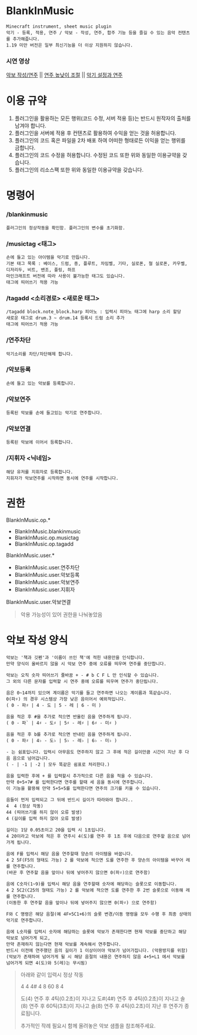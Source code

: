 BlankInMusic
===
    Minecraft instrument, sheet music plugin
    악기 - 등록, 적용, 연주 / 악보 - 작성, 연주, 합주 기능 등을 즐길 수 있는 음악 컨텐츠를 추가해줍니다.
    1.19 미만 버전은 일부 최신기능을 더 이상 지원하지 않습니다.

### 시연 영상
[악보 작성/연주](https://www.youtube.com/watch?v=FzQNpJ9b-Es) || 
[연주 높낮이 조절](https://www.youtube.com/watch?v=E83QO6JgkP8) || 
[악기 설정과 연주](https://www.youtube.com/watch?v=A-XUS2XIfXc)

이용 규약
===
1. 플러그인을 활용하는 모든 행위(코드 수정, 서버 적용 등)는 반드시 원작자의 출처를 남겨야 합니다.
2. 플러그인을 서버에 적용 후 컨텐츠로 활용하여 수익을 얻는 것을 허용합니다.
3. 플러그인의 코드 혹은 파일을 2차 배포 하여 어떠한 형태로든 이익을 얻는 행위를 금합니다.
4. 플러그인의 코드 수정을 허용합니다. 수정된 코드 또한 위와 동일한 이용규약을 갖습니다.
5. 플러그인의 리소스팩 또한 위와 동일한 이용규약을 갖습니다.


명령어
===
### /blankinmusic
    플러그인의 정상작동을 확인함. 플러그인의 변수를 초기화함.

### /musictag <태그>
    손에 들고 있는 아이템을 악기로 만듭니다.
    기본 태그 목록 : 베이스, 드럼, 종, 플루트, 차임벨, 기타, 실로폰, 철 실로폰, 카우벨, 디저리두, 비트, 밴조, 플링, 하프
    마인크래프트 버전에 따라 사용이 불가능한 태그도 있습니다.
    태그에 띄어쓰기 적용 가능
			
### /tagadd <소리경로> <새로운 태그>
    /tagadd block.note_block.harp 피아노 : 입력시 피아노 태그에 harp 소리 할당
    새로운 태그로 drum.3 ~ drum.14 등록시 드럼 소리 추가
    태그에 띄어쓰기 적용 가능
		
### /연주차단
    악기소리를 차단/차단해제 합니다.

### /악보등록
    손에 들고 있는 악보를 등록합니다.

### /악보연주
    등록된 악보를 손에 들고있는 악기로 연주합니다.
		
### /악보연결
    등록된 악보에 이어서 등록합니다.

### /지휘자 <닉네임>
    해당 유저를 지휘자로 등록합니다.
    지휘자가 악보연주를 시작하면 동시에 연주를 시작합니다.


권한
===
BlankInMusic.op.*
- BlankInMusic.blankinmusic
- BlankInMusic.op.musictag
- BlankInMusic.op.tagadd

BlankInMusic.user.*
- BlankInMusic.user.연주차단
- BlankInMusic.user.악보등록
- BlankInMusic.user.악보연주
- BlankInMusic.user.지휘자
		
BlankInMusic.user.악보연결
> 악용 가능성이 있어 권한을 나눠놓았음


악보 작성 양식
===
    악보는 '책과 깃펜'과 '이름이 쓰인 책'에 적힌 내용만을 인식합니다.
    만약 양식이 올바르지 않을 시 악보 연주 중에 오류를 띄우며 연주를 중단합니다.
    
    악보는 오직 숫자 띄어쓰기 줄바꿈 + - # b C F L 만 인식할 수 있습니다.
    그 외의 다른 문자를 입력할 시 연주 중에 오류를 띄우며 연주가 중단됩니다.
    
    음은 0~14까지 있으며 계이름은 악기를 들고 연주하면 나오는 계이름과 똑같습니다.
    0(파♯) 의 경우 시스템상 가장 낮은 음이어서 예외적입니다.
    ( 0 - 파♯ | 4 - 도 | 5 - 레 | 6 - 미 )
    
    음을 적은 후 #을 추가로 적으면 반올린 음을 연주하게 됩니다.
    ( 0 - 파` | 4♯ - 도♯ | 5♯ - 레♯ | 6♯ - 미♯ )
    
    음을 적은 후 b를 추가로 적으면 반내린 음을 연주하게 됩니다.
    ( 0 - 파♯ | 4♭ - 도♭ | 5♭ - 레♭ | 6♭ - 미♭ )
    
    - 는 쉼표입니다. 입력시 아무음도 연주하지 않고 그 후에 적은 길이만큼 시간이 지난 후 다음 음으로 넘어갑니다.
    ( - | -1 | -2 | 모두 똑같은 쉼표로 처리한다.)
    
    음을 입력한 후에 + 를 입력할시 추가적으로 다른 음을 적을 수 있습니다.
    만약 0+5+7# 를 입력한다면 연주를 할때 세 음을 동시에 연주합니다.
    이 기능을 활용해 만약 5+5+5를 입력한다면 연주의 크기를 키울 수 있습니다.
    
    음들이 먼저 입력되고 그 뒤에 반드시 길이가 따라와야 합니다..
    4  4 (정상 작동)
    44 (띄어쓰기를 하지 않이 오류 발생)
    4 (길이를 입력 하지 않아 오류 발생)
    
    길이는 1당 0.05초이고 20을 입력 시 1초입니다.
    4 20이라고 악보에 적은 후 연주시 4(도)를 연주 후 1초 후에 다음으로 연주할 음으로 넘어가게 됩니다.
    
    음에 F를 입력시 해당 음을 연주할때 양손의 아이템을 바꿉니다.
    4 2 5F(F5의 형태도 가능) 2 를 악보에 적으면 도를 연주한 후 양손의 아이템을 바꾸어 레를 연주합니다.
    (바꾼 후 연주할 음을 앞이나 뒤에 넣어주지 않으면 0(파♯)으로 연주함)
    
    음에 C숫자(1~9)를 입력시 해당 음을 연주할때 숫자에 해당하는 슬롯으로 이동합니다.
    4 2 5C2(C25의 형태도 가능) 2 를 악보에 적으면 도를 연주한 후 2번 슬롯으로 이동해 레를 연주합니다.
    (이동한 후 연주할 음을 앞이나 뒤에 넣어주지 않으면 0(파♯) 으로 연주함)
    
    F와 C 명령은 해당 음절(예 4F+5C1+6)의 슬롯 변경/이동 명령을 모두 수행 후 최종 상태의 악기로 연주합니다.
    
    음에 L숫자를 입력시 숫자에 해당하는 슬롯에 악보가 존재한다면 현재 악보를 중단하고 해당 악보로 넘어가게 되고,
    만약 존재하지 않는다면 현재 악보를 계속해서 연주합니다.
    반드시 이전에 연주했던 음의 길이가 1 이상이어야 악보가 넘어가집니다. (악용방지를 위함)
    (악보가 존재하여 넘어가게 될 시 해당 음절의 내용은 연주하지 않음 4+5+L1 에서 악보를 넘어가게 되면 4(도)와 5(레)는 무시됨)

>    아래와 같이 입력시 정상 작동 
> 
> 4 4 4# 4 
> 8 60 
> 8 4 
> 
> 도(4) 연주 후 4틱(0.2초)이 지나고 
> 도#(4#) 연주 후 4틱(0.2초)이 지나고 
> 솔(8) 연주 후 60틱(3초)이 지나고 
> 솔(8) 연주 후 4틱(0.2초)이 지난 후 
> 연주가 종료됩니다.
> 
> 추가적인 작례 필요시 함께 올려놓은 악보 샘플을 참조해주세요.
